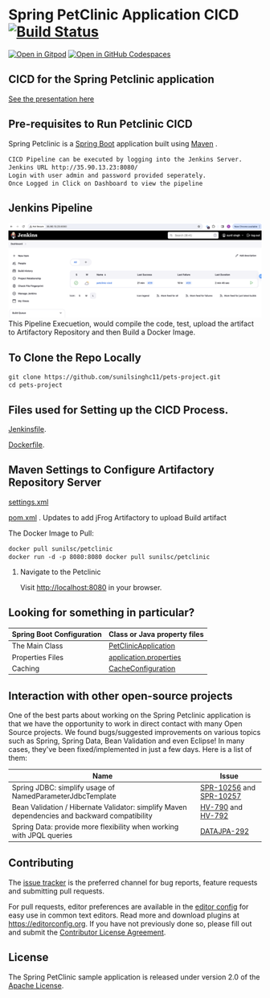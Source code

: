 # Spring PetClinic Application CICD [![Build Status](https://github.com/spring-projects/spring-petclinic/actions/workflows/maven-build.yml/badge.svg)](https://github.com/spring-projects/spring-petclinic/actions/workflows/maven-build.yml)

[![Open in Gitpod](https://gitpod.io/button/open-in-gitpod.svg)](https://gitpod.io/#https://github.com/sunilsinghc11/pets-project.git) [![Open in GitHub Codespaces](https://github.com/codespaces/badge.svg)](https://github.com/codespaces/new?hide_repo_select=true&ref=main&repo=7517918)

## CICD for the Spring Petclinic application

[See the presentation here](https://speakerdeck.com/michaelisvy/spring-petclinic-sample-application)

## Pre-requisites to Run Petclinic CICD

Spring Petclinic is a [Spring Boot](https://spring.io/guides/gs/spring-boot) application built using [Maven](https://spring.io/guides/gs/maven/) .

``` 
CICD Pipeline can be executed by logging into the Jenkins Server.
Jenkins URL http://35.90.13.23:8080/
Login with user admin and password provided seperately.
Once Logged in Click on Dashboard to view the pipeline
```
## Jenkins Pipeline
<img width=“1042” alt=“petclinic-pipeline” src="https://github.com/sunilsinghc11/pets-project/blob/main/pipeline.png">
This Pipeline Execuetion, would compile the code, test, upload the artifact to Artifactory Repository and then Build a Docker Image.

## To Clone the Repo Locally
```
git clone https://github.com/sunilsinghc11/pets-project.git
cd pets-project
```
## Files used for Setting up the CICD Process.

[Jenkinsfile](https://github.com/sunilsinghc11/pets-project/blob/main/Jenkinsfile).

[Dockerfile](https://github.com/sunilsinghc11/pets-project/blob/main/Dockerfile).

## Maven Settings to Configure Artifactory Repository Server 

[settings.xml](https://github.com/sunilsinghc11/pets-project/blob/main/settings.xml)

[pom.xml](https://github.com/sunilsinghc11/pets-project/blob/main/pom.xml) . Updates to add jFrog Artifactory to upload Build artifact



The Docker Image to Pull:

```
docker pull sunilsc/petclinic
docker run -d -p 8080:8080 docker pull sunilsc/petclinic
```

1. Navigate to the Petclinic

    Visit [http://localhost:8080](http://localhost:8080) in your browser.

## Looking for something in particular?

|Spring Boot Configuration | Class or Java property files  |
|--------------------------|---|
|The Main Class | [PetClinicApplication](https://github.com/spring-projects/spring-petclinic/blob/main/src/main/java/org/springframework/samples/petclinic/PetClinicApplication.java) |
|Properties Files | [application.properties](https://github.com/spring-projects/spring-petclinic/blob/main/src/main/resources) |
|Caching | [CacheConfiguration](https://github.com/spring-projects/spring-petclinic/blob/main/src/main/java/org/springframework/samples/petclinic/system/CacheConfiguration.java) |


## Interaction with other open-source projects

One of the best parts about working on the Spring Petclinic application is that we have the opportunity to work in direct contact with many Open Source projects. We found bugs/suggested improvements on various topics such as Spring, Spring Data, Bean Validation and even Eclipse! In many cases, they've been fixed/implemented in just a few days.
Here is a list of them:

| Name | Issue |
|------|-------|
| Spring JDBC: simplify usage of NamedParameterJdbcTemplate | [SPR-10256](https://jira.springsource.org/browse/SPR-10256) and [SPR-10257](https://jira.springsource.org/browse/SPR-10257) |
| Bean Validation / Hibernate Validator: simplify Maven dependencies and backward compatibility |[HV-790](https://hibernate.atlassian.net/browse/HV-790) and [HV-792](https://hibernate.atlassian.net/browse/HV-792) |
| Spring Data: provide more flexibility when working with JPQL queries | [DATAJPA-292](https://jira.springsource.org/browse/DATAJPA-292) |

## Contributing

The [issue tracker](https://github.com/spring-projects/spring-petclinic/issues) is the preferred channel for bug reports, feature requests and submitting pull requests.

For pull requests, editor preferences are available in the [editor config](.editorconfig) for easy use in common text editors. Read more and download plugins at <https://editorconfig.org>. If you have not previously done so, please fill out and submit the [Contributor License Agreement](https://cla.pivotal.io/sign/spring).

## License

The Spring PetClinic sample application is released under version 2.0 of the [Apache License](https://www.apache.org/licenses/LICENSE-2.0).
